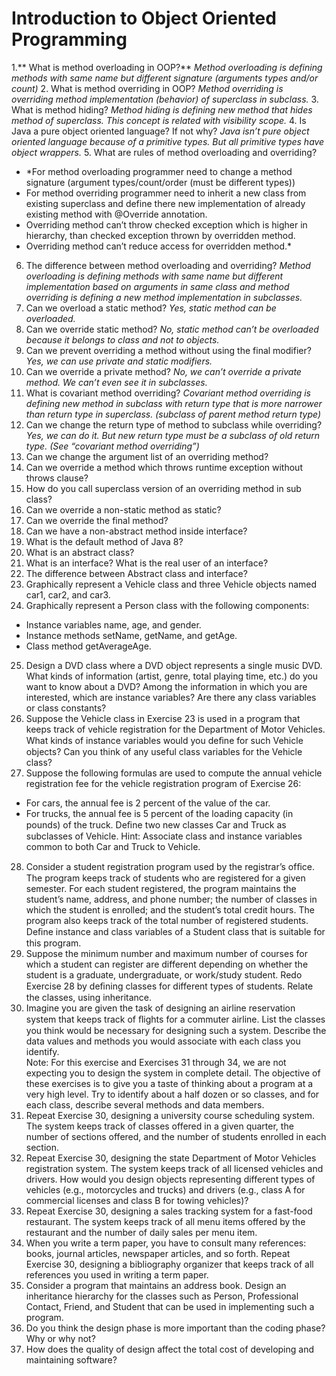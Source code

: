 # Introduction to Object Oriented Programming

1.** What is method overloading in OOP?**
*Method overloading is defining methods with same name but different signature (arguments types and/or count)*
2. What is method overriding in OOP? 
*Method overriding is overriding method implementation (behavior) of superclass in subclass.*
3. What is method hiding?
*Method hiding is defining new method that hides method of superclass. This concept is related with visibility scope.*
4. Is Java a pure object oriented language? If not why?
*Java isn’t pure object oriented language because of a primitive types. But all primitive types have object wrappers.*
5. What are rules of method overloading and overriding?
  * *For method overloading programmer need to change a method signature (argument types/count/order (must be different types))
  * For method overriding programmer need to inherit a new class from existing superclass and define there new implementation of already existing method with @Override annotation.  
  * Overriding method can’t throw checked exception which is higher in hierarchy, than checked exception thrown by overridden method.
  * Overriding method can’t reduce access for overridden method.*
6. The difference between method overloading and overriding?
*Method overloading is defining methods with same name but different implementation based on arguments in same class and method overriding is defining a new method implementation in subclasses.*
7. Can we overload a static method?
*Yes, static method can be overloaded.*
8. Can we override static method?
*No, static method can’t be overloaded because it belongs to class and not to objects.*
9. Can we prevent overriding a method without using the final modifier?
*Yes, we can use private and static modifiers.*
10. Can we override a private method?
*No, we can’t override a private method. We can’t even see it in subclasses.*
11. What is covariant method overriding?
*Covariant method overriding is defining new method in subclass with return type that is more narrower than return type in superclass. (subclass of parent method return type)*
12. Can we change the return type of method to subclass while overriding?
*Yes, we can do it. But new return type must be a subclass of old return type. (See “covariant method overriding”)*
13. Can we change the argument list of an overriding method?
14. Can we override a method which throws runtime exception without throws clause?
15. How do you call superclass version of an overriding method in sub class?
16. Can we override a non-static method as static?
17. Can we override the final method?
18. Can we have a non-abstract method inside interface?
19. What is the default method of Java 8?
20. What is an abstract class?
21. What is an interface? What is the real user of an interface?
22. The difference between Abstract class and interface?
23. Graphically represent a Vehicle class and three Vehicle objects named car1, car2, and car3.
24. Graphically represent a Person class with the following components: 
  * Instance variables name, age, and gender.
  * Instance methods setName, getName, and getAge.
  * Class method getAverageAge.
25. Design a DVD class where a DVD object represents a single music DVD. What kinds of information (artist, genre, total playing time, etc.) do you want to know about a DVD? Among the information in which you are interested, which are instance variables? Are there any class variables or class constants?
26. Suppose the Vehicle class in Exercise 23 is used in a program that keeps track of vehicle registration for the Department of Motor Vehicles. What kinds of instance variables would you deﬁne for such Vehicle objects? Can you think of any useful class variables for the Vehicle class? 
27. Suppose the following formulas are used to compute the annual vehicle registration fee for the vehicle registration program of Exercise 26:
  * For cars, the annual fee is 2 percent of the value of the car.
  * For trucks, the annual fee is 5 percent of the loading capacity (in pounds) of the truck. 
Deﬁne two new classes Car and Truck as subclasses of Vehicle. 
Hint: Associate class and instance variables common to both Car and Truck to Vehicle.
28. Consider a student registration program used by the registrar’s ofﬁce. The program keeps track of students who are registered for a given semester. For each student registered, the program maintains the student’s name, address, and phone number; the number of classes in which the student is enrolled; and the student’s total credit hours. 
The program also keeps track of the total number of registered students. 
Deﬁne instance and class variables of a Student class that is suitable for this program.
29. Suppose the minimum number and maximum number of courses for which a student can register are different depending on whether the student is a graduate, undergraduate, or work/study student. Redo Exercise 28 by deﬁning classes for different types of students. Relate the classes, using inheritance. 
30. Imagine you are given the task of designing an airline reservation system that keeps track of ﬂights for a commuter airline. List the classes you think would be necessary for designing such a system. Describe the data values and methods you would associate with each class you identify.  
Note: For this exercise and Exercises 31 through 34, we are not expecting you to design the system in complete detail. The objective of these exercises is to give you a taste of thinking about a program at a very high level. Try to identify about a half dozen or so classes, and for each class, describe several methods and data members. 
31. Repeat Exercise 30, designing a university course scheduling system. The system keeps track of classes offered in a given quarter, the number of sections offered, and the number of students enrolled in each section. 
32. Repeat Exercise 30, designing the state Department of Motor Vehicles registration system. The system keeps track of all licensed vehicles and drivers. How would you design objects representing different types of vehicles (e.g., motorcycles and trucks) and drivers (e.g., class A for commercial licenses and class B for towing vehicles)?
33. Repeat Exercise 30, designing a sales tracking system for a fast-food restaurant. The system keeps track of all menu items offered by the restaurant and the number of daily sales per menu item. 
34. When you write a term paper, you have to consult many references: books, journal articles, newspaper articles, and so forth. Repeat Exercise 30, designing a bibliography organizer that keeps track of all references you used in writing a term paper. 
35. Consider a program that maintains an address book. Design an inheritance hierarchy for the classes such as Person, Professional Contact, Friend, and Student that can be used in implementing such a program. 
36. Do you think the design phase is more important than the coding phase? Why or why not?
37. How does the quality of design affect the total cost of developing and maintaining software?
